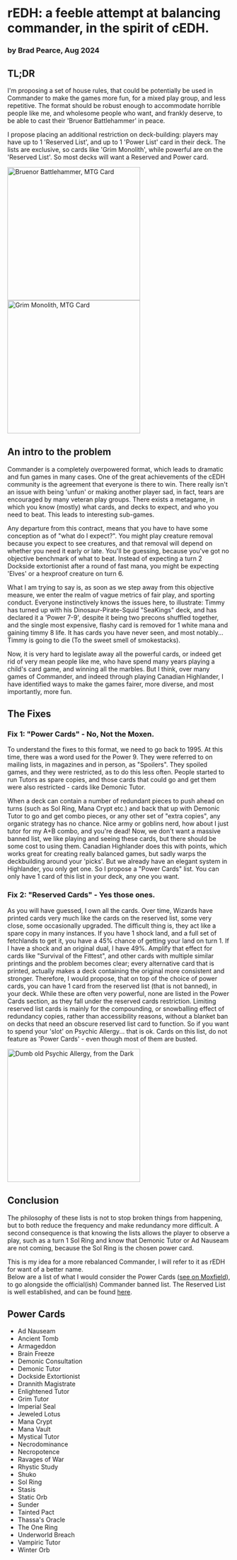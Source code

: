 # rEDH: a feeble attempt at balancing commander, in the spirit of cEDH.
### by Brad Pearce, Aug 2024

## TL;DR

I'm proposing a set of house rules, that could be potentially be used in Commander to make the games more fun, for a mixed 
play group, and less repetitive.  The format should be robust enough to accommodate horrible people like me, and wholesome 
people who want, and frankly deserve, to be able to cast their 'Bruenor Battlehammer' in peace.

I propose placing an additional restriction on deck-building: players may have up to 1 'Reserved List', and up to 1 'Power List'
card in their deck.  The lists are exclusive, so cards like 'Grim Monolith', while powerful are on the 'Reserved List'.
So most decks will want a Reserved and Power card.

<img src="https://cards.scryfall.io/large/front/c/6/c620e7d7-60f8-452b-9563-5624791ae893.jpg" alt="Bruenor Battlehammer, MTG Card" width="300"/>
<img src="https://cards.scryfall.io/large/front/9/d/9ddc9fe1-17c8-4e1d-aeb8-c4214e881280.jpg?1562863767" alt="Grim Monolith, MTG Card" width="300"/>

## An intro to the problem

Commander is a completely overpowered format, which leads to dramatic and fun games in many cases.
One of the great achievements of the cEDH community is the agreement that everyone is there to win.  There really
isn't an issue with being 'unfun' or making another player sad, in fact, tears are encouraged by many veteran play groups.
There exists a metagame, in which you know (mostly) what cards, and decks to expect, and who you need to beat.  This leads
to interesting sub-games.  

Any departure from this contract, means that you have to have some conception as of "what do I expect?".  You might play 
creature removal because you expect to see creatures, and that removal will depend on whether you need it early or late.
You'll be guessing, because you've got no objective benchmark of what to beat.  Instead of expecting a turn 2 Dockside
extortionist after a round of fast mana, you might be expecting 'Elves' or a hexproof creature on turn 6.

What I am trying to say is, as soon as we step away from this objective measure, 
we enter the realm of vague metrics of fair play, and sporting conduct.  Everyone instinctively knows the issues here, 
to illustrate: Timmy has turned up with his 
Dinosaur-Pirate-Squid "SeaKings" deck, and has declared it a 'Power 7-9', despite it being two precons shuffled together, 
and the single most expensive, flashy card is removed for 1 white mana and gaining timmy 8 life. It has cards you 
have never seen, and most notably... Timmy is going to die (To the sweet smell of smokestacks).

Now, it is very hard to legislate away all the powerful cards, or indeed get rid of very mean people like me, who
have spend many years playing a child's card game, and winning all the marbles.  But I think, over many games of Commander, and indeed
through playing Canadian Highlander, I have identified ways to make the games fairer, more diverse, and most importantly, 
more fun.

## The Fixes

### Fix 1: "Power Cards" - No, Not the Moxen.
To understand the fixes to this format, we need to go back to 1995.  At this time, there was a word used for the Power 9.  They were
referred to on mailing lists, in magazines and in person, as "Spoilers".  They spoiled games, and they were restricted,
as to do this less often.  People started to run Tutors as spare copies, and those cards that could go and get them were 
also restricted - cards like Demonic Tutor.

When a deck can contain a number of redundant pieces to push ahead on turns (such as Sol Ring, Mana Crypt etc.) and back 
that up with Demonic Tutor to go and get combo pieces, or any other set of "extra copies", any organic strategy has no chance.
Nice army or goblins nerd, how about I just tutor for my A+B combo, and you're dead!
Now, we don't want a massive banned list, we like playing and seeing these cards, but there should be some cost to using them. 
Canadian Highlander does this with points, which works great for creating really balanced games, but sadly warps the 
deckbuilding around your 'picks'.  But we already have an elegant system in Highlander, you only get one.  So I propose a
"Power Cards" list.  You can only have 1 card of this list in your deck, any one you want.

### Fix 2: "Reserved Cards" - Yes those ones.
As you will have guessed, I own all the cards.  Over time, Wizards have printed cards very much like the cards on the
reserved list, some very close, some occasionally upgraded.  The difficult thing is, they act like a spare copy in many instances.
If you have 1 shock land, and a full set of fetchlands to get it, you have a 45% chance of getting your land on turn 1.  If I 
have a shock and an original dual, I have 49%.  Amplify that effect for cards like "Survival of the Fittest", and other
cards with multiple similar printings and the problem becomes clear; every alternative card that is printed, actually makes
a deck containing the original more consistent and stronger.  Therefore, I would propose, that on top of the choice of 
power cards, you can have 1 card from the reserved list (that is not banned), in your deck.  While these are often very powerful,
none are listed in the Power Cards section, as they fall under the reserved cards restriction.  Limiting reserved list cards 
is mainly for the compounding, or snowballing effect of redundancy copies, rather than accessibility reasons, without a 
blanket ban on decks that need an obscure reserved list card to function.  So if you want to spend your 'slot' on Psychic Allergy... that is ok.
Cards on this list, do not feature as 'Power Cards' - even though most of them are busted.

<img src="https://cards.scryfall.io/large/front/f/e/fec3275e-4491-43a8-9f23-d7b48177c103.jpg" alt="Dumb old Psychic Allergy, from the Dark" width="300"/>

## Conclusion

The philosophy of these lists is not to stop broken things from happening, but to both reduce the frequency and make
redundancy more difficult.  A second consequence is that knowing the lists allows the player to observe a play, such
as a turn 1 Sol Ring and know that Demonic Tutor or Ad Nauseam are not coming, because the Sol Ring is the chosen power card.

This is my idea for a more rebalanced Commander, I will refer to it as rEDH for want of a better name.  
Below are a list of what I would consider the Power Cards ([see on Moxfield](https://www.moxfield.com/decks/ONntko_QmE6wrxt5VOljnQ)), to go alongside the official(ish) Commander banned list. 
The Reserved List is well established, and can be found [here](https://scryfall.com/search?q=is%3Areserved).

## Power Cards

* Ad Nauseam
* Ancient Tomb
* Armageddon
* Brain Freeze
* Demonic Consultation
* Demonic Tutor
* Dockside Extortionist
* Drannith Magistrate
* Enlightened Tutor
* Grim Tutor
* Imperial Seal
* Jeweled Lotus
* Mana Crypt
* Mana Vault
* Mystical Tutor
* Necrodominance
* Necropotence
* Ravages of War
* Rhystic Study
* Shuko
* Sol Ring
* Stasis
* Static Orb
* Sunder
* Tainted Pact
* Thassa's Oracle
* The One Ring
* Underworld Breach
* Vampiric Tutor
* Winter Orb
